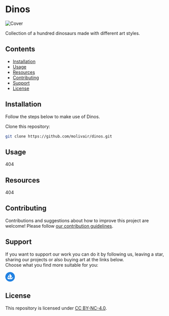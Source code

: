 # Dinos
![Cover](https://raw.githubusercontent.com/Molivair/dinos/main/assets/images/cover.png)

Collection of a hundred dinosaurs made with different art styles.

## Contents
- [Installation](#installation)
- [Usage](#usage)
- [Resources](#resources)
- [Contributing](#contributing)
- [Support](#support)
- [License](#license)

## Installation
Follow the steps below to make use of Dinos.

Clone this repository:
```bash
git clone https://github.com/molivair/dinos.git
```

## Usage
404

## Resources
404

## Contributing
Contributions and suggestions about how to improve this project are welcome!
Please follow [our contribution guidelines](https://github.com/molivair/dinos/blob/main/CONTRIBUTING.md).

## Support
If you want to support our work you can do it by following us, leaving a star, sharing our projects or also buying art at the links below.  
Choose what you find more suitable for you:  

<a href="https://opensea.io/Molivair" target="blank">
  <img src="https://raw.githubusercontent.com/molivair/assets/main/images/opensea.svg" alt="OpenSea" width="30px" />
</a>

## License  
This repository is licensed under [CC BY-NC-4.0](https://github.com/molivair/dinos/blob/main/LICENSE).
